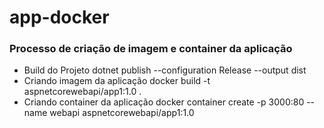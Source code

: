 # app-docker

### Processo de criação de imagem e container da aplicação

- Build do Projeto
 dotnet publish --configuration Release --output dist
- Criando imagem da aplicação
 docker build -t aspnetcorewebapi/app1:1.0 .
- Criando container da aplicação
 docker container create -p 3000:80 --name webapi aspnetcorewebapi/app1:1.0